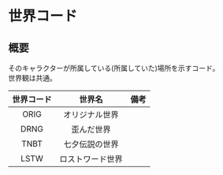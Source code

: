 # 世界コード

## 概要
そのキャラクターが所属している(所属していた)場所を示すコード。<br>
世界観は共通。

 | 世界コード | 世界名 | 備考 |
 | :---: | :---: | :---: |
 | ORIG | オリジナル世界 | |
 | DRNG | 歪んだ世界 | |
 | TNBT | 七夕伝説の世界 | |
 | LSTW | ロストワード世界 | |
